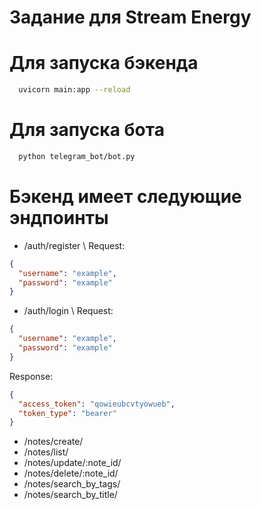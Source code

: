 # Задание для Stream Energy

# Для запуска бэкенда
```bash
  uvicorn main:app --reload
```

# Для запуска бота 
```bash
  python telegram_bot/bot.py
```

# Бэкенд имеет следующие эндпоинты
- /auth/register \\
Request:
```json
{
  "username": "example",
  "password": "example"
}
```
- /auth/login \\
Request:
```json
{
  "username": "example",
  "password": "example"
}
```
Response:
```json
{
  "access_token": "qowieubcvtyowueb",
  "token_type": "bearer"
}
```

- /notes/create/
- /notes/list/
- /notes/update/:note_id/
- /notes/delete/:note_id/
- /notes/search_by_tags/
- /notes/search_by_title/
  
